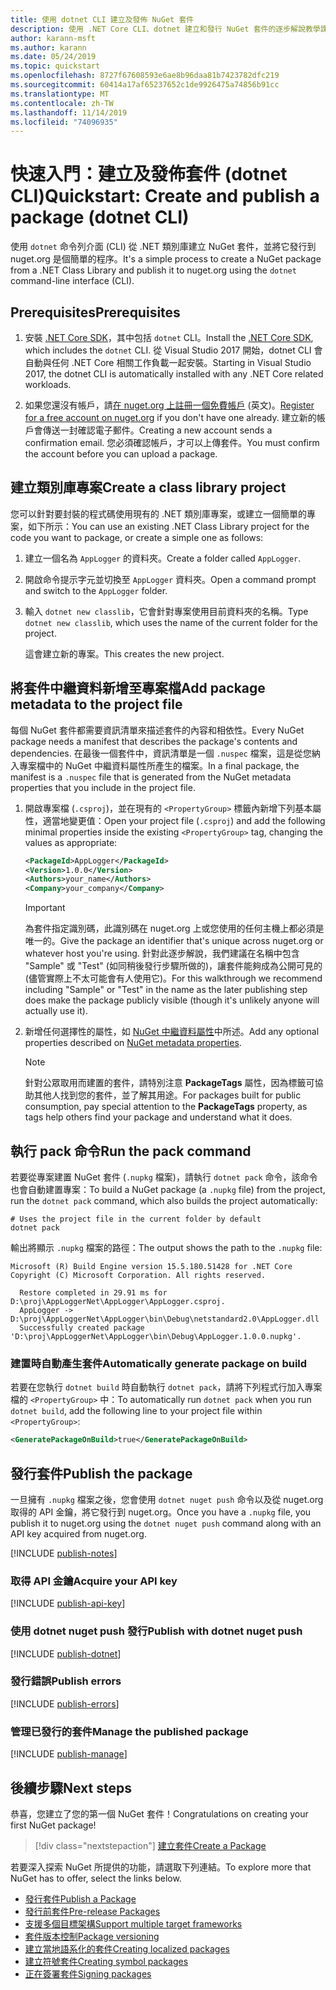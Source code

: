 ```yaml
---
title: 使用 dotnet CLI 建立及發佈 NuGet 套件
description: 使用 .NET Core CLI、dotnet 建立和發行 NuGet 套件的逐步解說教學課程。
author: karann-msft
ms.author: karann
ms.date: 05/24/2019
ms.topic: quickstart
ms.openlocfilehash: 8727f67608593e6ae8b96daa81b7423782dfc219
ms.sourcegitcommit: 60414a17af65237652c1de9926475a74856b91cc
ms.translationtype: MT
ms.contentlocale: zh-TW
ms.lasthandoff: 11/14/2019
ms.locfileid: "74096935"
---
```

# <a name="quickstart-create-and-publish-a-package-dotnet-cli"></a><span data-ttu-id="45bd6-103">快速入門：建立及發佈套件 (dotnet CLI)</span><span class="sxs-lookup"><span data-stu-id="45bd6-103">Quickstart: Create and publish a package (dotnet CLI)</span></span>

<span data-ttu-id="45bd6-104">使用 `dotnet` 命令列介面 (CLI) 從 .NET 類別庫建立 NuGet 套件，並將它發行到 nuget.org 是個簡單的程序。</span><span class="sxs-lookup"><span data-stu-id="45bd6-104">It's a simple process to create a NuGet package from a .NET Class Library and publish it to nuget.org using the `dotnet` command-line interface (CLI).</span></span>

## <a name="prerequisites"></a><span data-ttu-id="45bd6-105">Prerequisites</span><span class="sxs-lookup"><span data-stu-id="45bd6-105">Prerequisites</span></span>

1. <span data-ttu-id="45bd6-106">安裝 [.NET Core SDK](https://www.microsoft.com/net/download/)，其中包括 `dotnet` CLI。</span><span class="sxs-lookup"><span data-stu-id="45bd6-106">Install the [.NET Core SDK](https://www.microsoft.com/net/download/), which includes the `dotnet` CLI.</span></span> <span data-ttu-id="45bd6-107">從 Visual Studio 2017 開始，dotnet CLI 會自動與任何 .NET Core 相關工作負載一起安裝。</span><span class="sxs-lookup"><span data-stu-id="45bd6-107">Starting in Visual Studio 2017, the dotnet CLI is automatically installed with any .NET Core related workloads.</span></span>

1. <span data-ttu-id="45bd6-108">如果您還沒有帳戶，請[在 nuget.org 上註冊一個免費帳戶](https://www.nuget.org/users/account/LogOn?returnUrl=%2F) \(英文\)。</span><span class="sxs-lookup"><span data-stu-id="45bd6-108">[Register for a free account on nuget.org](https://www.nuget.org/users/account/LogOn?returnUrl=%2F) if you don't have one already.</span></span> <span data-ttu-id="45bd6-109">建立新的帳戶會傳送一封確認電子郵件。</span><span class="sxs-lookup"><span data-stu-id="45bd6-109">Creating a new account sends a confirmation email.</span></span> <span data-ttu-id="45bd6-110">您必須確認帳戶，才可以上傳套件。</span><span class="sxs-lookup"><span data-stu-id="45bd6-110">You must confirm the account before you can upload a package.</span></span>

## <a name="create-a-class-library-project"></a><span data-ttu-id="45bd6-111">建立類別庫專案</span><span class="sxs-lookup"><span data-stu-id="45bd6-111">Create a class library project</span></span>

<span data-ttu-id="45bd6-112">您可以針對要封裝的程式碼使用現有的 .NET 類別庫專案，或建立一個簡單的專案，如下所示：</span><span class="sxs-lookup"><span data-stu-id="45bd6-112">You can use an existing .NET Class Library project for the code you want to package, or create a simple one as follows:</span></span>

1. <span data-ttu-id="45bd6-113">建立一個名為 `AppLogger` 的資料夾。</span><span class="sxs-lookup"><span data-stu-id="45bd6-113">Create a folder called `AppLogger`.</span></span>

1. <span data-ttu-id="45bd6-114">開啟命令提示字元並切換至 `AppLogger` 資料夾。</span><span class="sxs-lookup"><span data-stu-id="45bd6-114">Open a command prompt and switch to the `AppLogger` folder.</span></span>

1. <span data-ttu-id="45bd6-115">輸入 `dotnet new classlib`，它會針對專案使用目前資料夾的名稱。</span><span class="sxs-lookup"><span data-stu-id="45bd6-115">Type `dotnet new classlib`, which uses the name of the current folder for the project.</span></span>

   <span data-ttu-id="45bd6-116">這會建立新的專案。</span><span class="sxs-lookup"><span data-stu-id="45bd6-116">This creates the new project.</span></span>

## <a name="add-package-metadata-to-the-project-file"></a><span data-ttu-id="45bd6-117">將套件中繼資料新增至專案檔</span><span class="sxs-lookup"><span data-stu-id="45bd6-117">Add package metadata to the project file</span></span>

<span data-ttu-id="45bd6-118">每個 NuGet 套件都需要資訊清單來描述套件的內容和相依性。</span><span class="sxs-lookup"><span data-stu-id="45bd6-118">Every NuGet package needs a manifest that describes the package's contents and dependencies.</span></span> <span data-ttu-id="45bd6-119">在最後一個套件中，資訊清單是一個 `.nuspec` 檔案，這是從您納入專案檔中的 NuGet 中繼資料屬性所產生的檔案。</span><span class="sxs-lookup"><span data-stu-id="45bd6-119">In a final package, the manifest is a `.nuspec` file that is generated from the NuGet metadata properties that you include in the project file.</span></span>

1. <span data-ttu-id="45bd6-120">開啟專案檔 (`.csproj`)，並在現有的 `<PropertyGroup>` 標籤內新增下列基本屬性，適當地變更值：</span><span class="sxs-lookup"><span data-stu-id="45bd6-120">Open your project file (`.csproj`) and add the following minimal properties inside the existing `<PropertyGroup>` tag, changing the values as appropriate:</span></span>

    ```xml
    <PackageId>AppLogger</PackageId>
    <Version>1.0.0</Version>
    <Authors>your_name</Authors>
    <Company>your_company</Company>
    ```

    > [!Important]
    > <span data-ttu-id="45bd6-121">為套件指定識別碼，此識別碼在 nuget.org 上或您使用的任何主機上都必須是唯一的。</span><span class="sxs-lookup"><span data-stu-id="45bd6-121">Give the package an identifier that's unique across nuget.org or whatever host you're using.</span></span> <span data-ttu-id="45bd6-122">針對此逐步解說，我們建議在名稱中包含 "Sample" 或 "Test" (如同稍後發行步驟所做的)，讓套件能夠成為公開可見的 (儘管實際上不太可能會有人使用它)。</span><span class="sxs-lookup"><span data-stu-id="45bd6-122">For this walkthrough we recommend including "Sample" or "Test" in the name as the later publishing step does make the package publicly visible (though it's unlikely anyone will actually use it).</span></span>

1. <span data-ttu-id="45bd6-123">新增任何選擇性的屬性，如 [NuGet 中繼資料屬性](/dotnet/core/tools/csproj#nuget-metadata-properties)中所述。</span><span class="sxs-lookup"><span data-stu-id="45bd6-123">Add any optional properties described on [NuGet metadata properties](/dotnet/core/tools/csproj#nuget-metadata-properties).</span></span>

    > [!Note]
    > <span data-ttu-id="45bd6-124">針對公眾取用而建置的套件，請特別注意 **PackageTags** 屬性，因為標籤可協助其他人找到您的套件，並了解其用途。</span><span class="sxs-lookup"><span data-stu-id="45bd6-124">For packages built for public consumption, pay special attention to the **PackageTags** property, as tags help others find your package and understand what it does.</span></span>

## <a name="run-the-pack-command"></a><span data-ttu-id="45bd6-125">執行 pack 命令</span><span class="sxs-lookup"><span data-stu-id="45bd6-125">Run the pack command</span></span>

<span data-ttu-id="45bd6-126">若要從專案建置 NuGet 套件 (`.nupkg` 檔案)，請執行 `dotnet pack` 命令，該命令也會自動建置專案：</span><span class="sxs-lookup"><span data-stu-id="45bd6-126">To build a NuGet package (a `.nupkg` file) from the project, run the `dotnet pack` command, which also builds the project automatically:</span></span>

```cli
# Uses the project file in the current folder by default
dotnet pack
```

<span data-ttu-id="45bd6-127">輸出將顯示 `.nupkg` 檔案的路徑：</span><span class="sxs-lookup"><span data-stu-id="45bd6-127">The output shows the path to the `.nupkg` file:</span></span>

```output
Microsoft (R) Build Engine version 15.5.180.51428 for .NET Core
Copyright (C) Microsoft Corporation. All rights reserved.

  Restore completed in 29.91 ms for D:\proj\AppLoggerNet\AppLogger\AppLogger.csproj.
  AppLogger -> D:\proj\AppLoggerNet\AppLogger\bin\Debug\netstandard2.0\AppLogger.dll
  Successfully created package 'D:\proj\AppLoggerNet\AppLogger\bin\Debug\AppLogger.1.0.0.nupkg'.
```

### <a name="automatically-generate-package-on-build"></a><span data-ttu-id="45bd6-128">建置時自動產生套件</span><span class="sxs-lookup"><span data-stu-id="45bd6-128">Automatically generate package on build</span></span>

<span data-ttu-id="45bd6-129">若要在您執行 `dotnet build` 時自動執行 `dotnet pack`，請將下列程式行加入專案檔的 `<PropertyGroup>` 中：</span><span class="sxs-lookup"><span data-stu-id="45bd6-129">To automatically run `dotnet pack` when you run `dotnet build`, add the following line to your project file within `<PropertyGroup>`:</span></span>

```xml
<GeneratePackageOnBuild>true</GeneratePackageOnBuild>
```

## <a name="publish-the-package"></a><span data-ttu-id="45bd6-130">發行套件</span><span class="sxs-lookup"><span data-stu-id="45bd6-130">Publish the package</span></span>

<span data-ttu-id="45bd6-131">一旦擁有 `.nupkg` 檔案之後，您會使用 `dotnet nuget push` 命令以及從 nuget.org 取得的 API 金鑰，將它發行到 nuget.org。</span><span class="sxs-lookup"><span data-stu-id="45bd6-131">Once you have a `.nupkg` file, you publish it to nuget.org using the `dotnet nuget push` command along with an API key acquired from nuget.org.</span></span>

[!INCLUDE [publish-notes](includes/publish-notes.md)]

### <a name="acquire-your-api-key"></a><span data-ttu-id="45bd6-132">取得 API 金鑰</span><span class="sxs-lookup"><span data-stu-id="45bd6-132">Acquire your API key</span></span>

[!INCLUDE [publish-api-key](includes/publish-api-key.md)]

### <a name="publish-with-dotnet-nuget-push"></a><span data-ttu-id="45bd6-133">使用 dotnet nuget push 發行</span><span class="sxs-lookup"><span data-stu-id="45bd6-133">Publish with dotnet nuget push</span></span>

[!INCLUDE [publish-dotnet](includes/publish-dotnet.md)]

### <a name="publish-errors"></a><span data-ttu-id="45bd6-134">發行錯誤</span><span class="sxs-lookup"><span data-stu-id="45bd6-134">Publish errors</span></span>

[!INCLUDE [publish-errors](includes/publish-errors.md)]

### <a name="manage-the-published-package"></a><span data-ttu-id="45bd6-135">管理已發行的套件</span><span class="sxs-lookup"><span data-stu-id="45bd6-135">Manage the published package</span></span>

[!INCLUDE [publish-manage](includes/publish-manage.md)]

## <a name="next-steps"></a><span data-ttu-id="45bd6-136">後續步驟</span><span class="sxs-lookup"><span data-stu-id="45bd6-136">Next steps</span></span>

<span data-ttu-id="45bd6-137">恭喜，您建立了您的第一個 NuGet 套件！</span><span class="sxs-lookup"><span data-stu-id="45bd6-137">Congratulations on creating your first NuGet package!</span></span>

> [!div class="nextstepaction"]
> [<span data-ttu-id="45bd6-138">建立套件</span><span class="sxs-lookup"><span data-stu-id="45bd6-138">Create a Package</span></span>](../create-packages/creating-a-package-dotnet-cli.md)

<span data-ttu-id="45bd6-139">若要深入探索 NuGet 所提供的功能，請選取下列連結。</span><span class="sxs-lookup"><span data-stu-id="45bd6-139">To explore more that NuGet has to offer, select the links below.</span></span>

- [<span data-ttu-id="45bd6-140">發行套件</span><span class="sxs-lookup"><span data-stu-id="45bd6-140">Publish a Package</span></span>](../nuget-org/publish-a-package.md)
- [<span data-ttu-id="45bd6-141">發行前套件</span><span class="sxs-lookup"><span data-stu-id="45bd6-141">Pre-release Packages</span></span>](../create-packages/Prerelease-Packages.md)
- [<span data-ttu-id="45bd6-142">支援多個目標架構</span><span class="sxs-lookup"><span data-stu-id="45bd6-142">Support multiple target frameworks</span></span>](../create-packages/multiple-target-frameworks-project-file.md)
- [<span data-ttu-id="45bd6-143">套件版本控制</span><span class="sxs-lookup"><span data-stu-id="45bd6-143">Package versioning</span></span>](../concepts/package-versioning.md)
- [<span data-ttu-id="45bd6-144">建立當地語系化的套件</span><span class="sxs-lookup"><span data-stu-id="45bd6-144">Creating localized packages</span></span>](../create-packages/creating-localized-packages.md)
- [<span data-ttu-id="45bd6-145">建立符號套件</span><span class="sxs-lookup"><span data-stu-id="45bd6-145">Creating symbol packages</span></span>](../create-packages/symbol-packages-snupkg.md)
- [<span data-ttu-id="45bd6-146">正在簽署套件</span><span class="sxs-lookup"><span data-stu-id="45bd6-146">Signing packages</span></span>](../create-packages/Sign-a-package.md)
